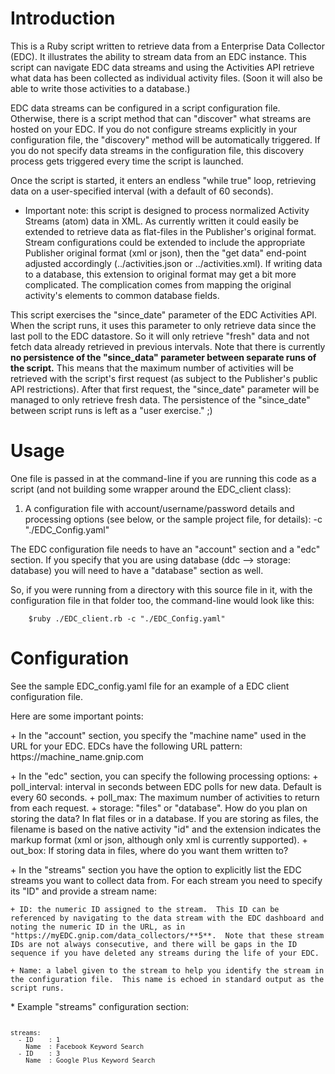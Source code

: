 Introduction
============

This is a Ruby script written to retrieve data from a Enterprise Data Collector (EDC).  It illustrates the ability to stream data from an EDC instance.  This script can navigate EDC data streams and using the Activities API retrieve what data has been collected as individual activity files.  (Soon it will also be able to write those activities to a database.)

EDC data streams can be configured in a script configuration file.  Otherwise, there is a script method that can "discover" what streams are hosted on your EDC.  If you do not configure streams explicitly in your configuration file, the "discovery" method will be automatically triggered.  If you do not specify data streams in the configuration file, this discovery process gets triggered every time the script is launched.  

Once the script is started, it enters an endless "while true" loop, retrieving data on a user-specified interval (with a default of 60 seconds).   

* Important note: this script is designed to process normalized Activity Streams (atom) data in XML.  As currently written it could easily be extended to retrieve data as flat-files in the Publisher's original format.  Stream configurations could be extended to include the appropriate Publisher original format (xml or json), then the "get data" end-point adjusted accordingly (../activities.json or ../activities.xml).  If writing data to a database, this extension to original format may get a bit more complicated.  The complication comes from mapping the original activity's elements to common database fields.
 

This script exercises the "since_date" parameter of the EDC Activities API.  When the script runs, it uses this parameter to only retrieve data since the last poll to the EDC datastore.  So it will only retrieve "fresh" data and not fetch data already retrieved in previous intervals.  Note that there is currently **no persistence of the "since_data" parameter between separate runs of the script.**  This means that the maximum number of activities will be retrieved with the script's first request (as subject to the Publisher's public API restrictions).  After that first request, the "since_date" parameter will be managed to only retrieve fresh data. The persistence of the "since_date" between script runs is left as a "user exercise." ;)


Usage
=====

One file is passed in at the command-line if you are running this code as a script (and not building some wrapper
around the EDC_client class):

1) A configuration file with account/username/password details and processing options (see below, or the sample project
file, for details):  -c "./EDC_Config.yaml"

The EDC configuration file needs to have an "account" section and a "edc" section.  If you specify that
you are using database (ddc --> storage: database) you will need to have a "database" section as well.

So, if you were running from a directory with this source file in it, with the configuration file in that folder too,
the command-line would look like this:

        $ruby ./EDC_client.rb -c "./EDC_Config.yaml"


Configuration
=============

See the sample EDC_config.yaml file for an example of a EDC client configuration file.  

Here are some important points:

<p>
+ In the "account" section, you specify the "machine name" used in the URL for your EDC.  EDCs have the following URL pattern:
    https://machine_name.gnip.com

<p>
+ In the "edc" section, you can specify the following processing options:
	+ poll_interval: interval in seconds between EDC polls for new data.  Default is every 60 seconds.
	+ poll_max: The maximum number of activities to return from each request.
	+ storage: "files" or "database".  How do you plan on storing the data? In flat files or in a database.
		If you are storing as files, the filename is based on the native activity "id" and the extension indicates the 
		markup format (xml or json, although only xml is currently supported). 
	+ out_box: If storing data in files, where do you want them written to?

<p>
+ In the "streams" section you have the option to explicitly list the EDC streams you want to collect data from. For each stream 
	you need to specify its "ID" and provide a stream name:
	
	+ ID: the numeric ID assigned to the stream.  This ID can be referenced by navigating to the data stream with the EDC dashboard and noting the numeric ID in the URL, as in "https://myEDC.gnip.com/data_collectors/**5**.  Note that these stream IDs are not always consecutive, and there will be gaps in the ID sequence if you have deleted any streams during the life of your EDC. 
		
	+ Name: a label given to the stream to help you identify the stream in the configuration file.  This name is echoed in standard output as the script runs.

<p>
* Example "streams" configuration section:

<code>

	streams:	
	  - ID 	  : 1
	    Name  : Facebook Keyword Search  
	  - ID    : 3
    	Name  : Google Plus Keyword Search
</code>